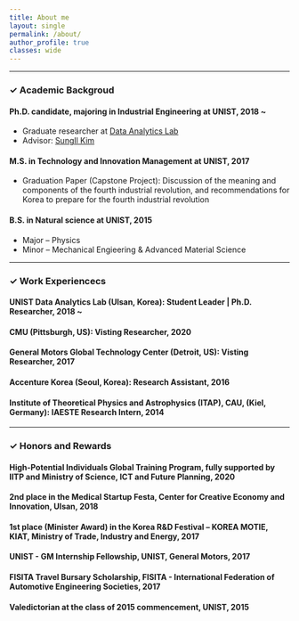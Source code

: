 ```yaml
---
title: About me
layout: single
permalink: /about/
author_profile: true
classes: wide
---
```


--------------------

<h3> &#10003; Academic Backgroud </h3>

<div class="notice--primary">
  <h4>Ph.D. candidate, majoring in Industrial Engineering at UNIST, 2018 ~</h4>
  <ul>
  <li> Graduate researcher at <a href="http://analytics.unist.ac.kr/">Data Analytics Lab</a> </li>
  <li> Advisor: <a href="https://scholar.google.com/citations?user=BISaBGoAAAAJ&hl">SungIl Kim</a> </li>
  </ul>
</div>

<div class="notice">
  <h4>M.S. in Technology and Innovation Management at UNIST, 2017</h4>
  <ul>
  <li> Graduation Paper (Capstone Project): Discussion of the meaning and components of the fourth industrial revolution, and recommendations for Korea to prepare for the fourth industrial revolution </li>
  </ul>
</div>

<div class="notice">
  <h4>B.S. in Natural science at UNIST, 2015</h4>
  <ul>
    <li> Major &#8211; Physics </li> 
    <li> Minor &#8211; Mechanical Engieering & Advanced Material Science </li>
  </ul>  
</div>


--------------------

<h3> &#10003; Work Experiencecs </h3>

<div class="notice--primary">
  <h4>UNIST Data Analytics Lab (Ulsan, Korea): Student Leader | Ph.D. Researcher, 2018 ~ </h4>
</div>

<div class="notice">
  <h4>CMU (Pittsburgh, US): Visting Researcher, 2020</h4>
</div>

<div class="notice">
  <h4>General Motors Global Technology Center (Detroit, US): Visting Researcher, 2017</h4>
</div>

<div class="notice">
  <h4>Accenture Korea (Seoul, Korea): Research Assistant, 2016</h4>
</div>

<div class="notice">
  <h4>Institute of Theoretical Physics and Astrophysics (ITAP), CAU, (Kiel, Germany): IAESTE Research Intern, 2014</h4>
</div>


--------------------

<h3> &#10003; Honors and Rewards </h3>
<div class="notice">
  <h4>High-Potential Individuals Global Training Program, fully supported by IITP and Ministry of Science, ICT and Future Planning, 2020</h4>
</div>

<div class="notice">
  <h4>2nd place in the Medical Startup Festa, Center for Creative Economy and Innovation, Ulsan, 2018</h4>
</div>

<div class="notice">
  <h4>1st place (Minister Award) in the Korea R&D Festival – KOREA MOTIE, KIAT, Ministry of Trade, Industry and Energy, 2017</h4>
</div>

<div class="notice">
  <h4>UNIST - GM Internship Fellowship, UNIST, General Motors, 2017</h4>
  <h4>FISITA Travel Bursary Scholarship, FISITA - International Federation of Automotive Engineering Societies, 2017</h4>
</div>

<div class="notice">
  <h4>Valedictorian at the class of 2015 commencement, UNIST, 2015</h4>
</div>
